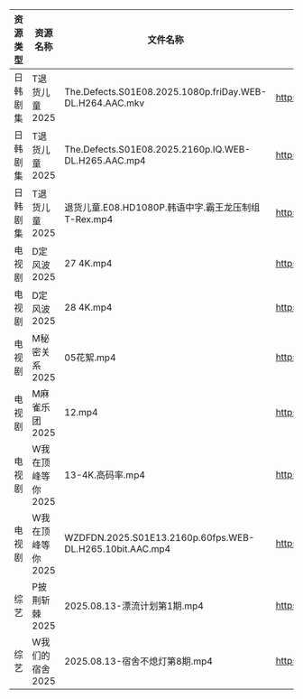 | 资源类型 | 资源名称        | 文件名称                                                     | 分享链接                                 | 更新时间                |
| ---- | ----------- | -------------------------------------------------------- | ------------------------------------ | ------------------- |
| 日韩剧集 | T退货儿童2025   | The.Defects.S01E08.2025.1080p.friDay.WEB-DL.H264.AAC.mkv | https://pan.quark.cn/s/6d2fc4aa64cc  | 2025-08-13 10:32:40 |
| 日韩剧集 | T退货儿童2025   | The.Defects.S01E08.2025.2160p.IQ.WEB-DL.H265.AAC.mp4     | https://pan.quark.cn/s/6d2fc4aa64cc  | 2025-08-13 10:32:46 |
| 日韩剧集 | T退货儿童2025   | 退货儿童.E08.HD1080P.韩语中字.霸王龙压制组T-Rex.mp4                    | https://pan.quark.cn/s/6d2fc4aa64cc  | 2025-08-13 10:32:50 |
| 电视剧  | D定风波2025    | 27 4K.mp4                                                | https://www.alipan.com/s/JczfVyDN3cU | 2025-08-13 08:00:57 |
| 电视剧  | D定风波2025    | 28 4K.mp4                                                | https://www.alipan.com/s/JczfVyDN3cU | 2025-08-13 08:00:56 |
| 电视剧  | M秘密关系2025   | 05花絮.mp4                                                 | https://pan.quark.cn/s/332e300c799d  | 2025-08-13 01:26:54 |
| 电视剧  | M麻雀乐团2025   | 12.mp4                                                   | https://pan.quark.cn/s/6f7fe24c7e8f  | 2025-08-13 10:27:16 |
| 电视剧  | W我在顶峰等你2025 | 13-4K.高码率.mp4                                            | https://pan.quark.cn/s/cb17e03fd6d6  | 2025-08-13 16:34:03 |
| 电视剧  | W我在顶峰等你2025 | WZDFDN.2025.S01E13.2160p.60fps.WEB-DL.H265.10bit.AAC.mp4 | https://pan.quark.cn/s/cb17e03fd6d6  | 2025-08-13 16:34:07 |
| 综艺   | P披荆斩棘2025   | 2025.08.13-漂流计划第1期.mp4                                   | https://pan.quark.cn/s/9ae1eb01008d  | 2025-08-13 16:43:21 |
| 综艺   | W我们的宿舍2025  | 2025.08.13-宿舍不熄灯第8期.mp4                                  | https://pan.quark.cn/s/f9a388d84b7d  | 2025-08-13 16:43:57 |
